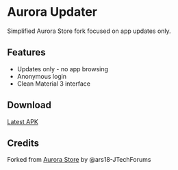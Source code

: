 # Aurora Updater

Simplified Aurora Store fork focused on app updates only.

## Features
- Updates only - no app browsing
- Anonymous login
- Clean Material 3 interface

## Download
[Latest APK](https://github.com/alltechdev/AuroraUpdater/releases)

## Credits
Forked from [Aurora Store](https://github.com/whyorean/AuroraStore) by @ars18-JTechForums
